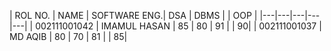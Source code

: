 | ROL NO. | NAME | SOFTWARE ENG.| DSA | DBMS | | OOP |
|---|---|---|---|---|
| 002111001042 | IMAMUL HASAN | 85 | 80 | 91 | | 90|
| 002111001037 | MD AQIB | 80 | 70 | 81 | | 85|

